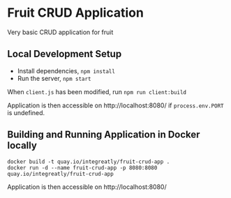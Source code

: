 # Fruit CRUD Application

Very basic CRUD application for fruit

## Local Development Setup

- Install dependencies, `npm install`
- Run the server, `npm start`

When `client.js` has been modified, run `npm run client:build`

Application is then accessible on http://localhost:8080/ if `process.env.PORT` is undefined.

## Building and Running Application in Docker locally

```
docker build -t quay.io/integreatly/fruit-crud-app .
docker run -d --name fruit-crud-app -p 8080:8080 quay.io/integreatly/fruit-crud-app
```

Application is then accessible on http://localhost:8080/

